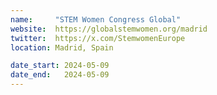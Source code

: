 ```yaml
---
name:     "STEM Women Congress Global"
website:  https://globalstemwomen.org/madrid
twitter:  https://x.com/StemwomenEurope
location: Madrid, Spain

date_start: 2024-05-09
date_end:   2024-05-09
---
```

